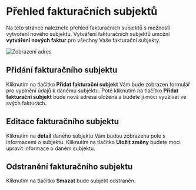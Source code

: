 ﻿---
sidebar_position: 1
---

# Přehled fakturačních subjektů

Na této stránce naleznete přehled fakturačních subjektů s možností vytvoření nového subjektu. Vytváření fakturačních subjektů umožní **vytváření nových faktur** pro všechny Vaše fakturační subjekty.

![Zobrazení adres](/img/settings/application/address-overview.png)

## Přidání fakturačního subjektu
Kliknutím na tlačítko **Přidat fakturační subjekt** Vám bude zobrazen formulář pro vyplnění údajů k danému subjektu. Poté kliknutím na tlačítko **Přidat fakturační subjekt** bude nová adresa uložena a budete ji moci využívat ve svých fakturách.

## Editace fakturačního subjektu
Kliknutím na **detail** daného subjektu Vám budou zobrazena pole s informacemi o subjektu. Kliknutím na tlačítko **Uložit změny** budete moci upravit informace o daném subjektu.

## Odstranění fakturačního subjektu
Kliknutím na tlačítko **Smazat** bude subjekt odstraněn.



